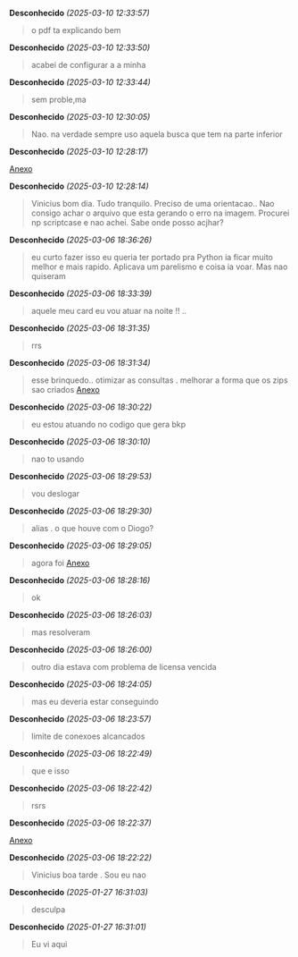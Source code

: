 **Desconhecido** _(2025-03-10 12:33:57)_
> o pdf ta explicando bem

**Desconhecido** _(2025-03-10 12:33:50)_
> acabei de configurar a a minha

**Desconhecido** _(2025-03-10 12:33:44)_
> sem proble,ma

**Desconhecido** _(2025-03-10 12:30:05)_
> Nao. na verdade sempre uso aquela busca que tem na parte inferior

**Desconhecido** _(2025-03-10 12:28:17)_
> 
[Anexo](https://cdn.discordapp.com/attachments/1303037895988219967/1348633563536293920/2f911048-653b-41c3-a41d-4c6f2d275a46.png?ex=0&is=67fa03bc&hm=ed8acce9669cc8ceaf426c521d2238259b4ed207dd735e90cf391121e6a764cc&uc=dp&)

**Desconhecido** _(2025-03-10 12:28:14)_
> Vinicius bom dia. Tudo tranquilo.
Preciso de uma orientacao.. Nao consigo achar o arquivo que esta gerando o erro na imagem. 
Procurei np scriptcase e nao achei. 
Sabe onde posso acjhar?

**Desconhecido** _(2025-03-06 18:36:26)_
> eu curto fazer isso
eu queria ter portado pra Python ia ficar muito melhor e mais rapido. Aplicava um parelismo e coisa ia voar. Mas nao quiseram

**Desconhecido** _(2025-03-06 18:33:39)_
> aquele meu card eu vou atuar na noite !! ..

**Desconhecido** _(2025-03-06 18:31:35)_
> rrs

**Desconhecido** _(2025-03-06 18:31:34)_
> esse brinquedo.. otimizar as consultas . melhorar a forma que os zips sao criados
[Anexo](https://cdn.discordapp.com/attachments/1303037895988219967/1347275434332651690/bkp_test.php?ex=0&is=67fa03aa&hm=d7fe4ac90878e82cbd8e28215c49733287d71a1634d78664427fefefedb930d0&uc=dp&)

**Desconhecido** _(2025-03-06 18:30:22)_
> eu estou atuando no codigo que gera bkp

**Desconhecido** _(2025-03-06 18:30:10)_
> nao to usando

**Desconhecido** _(2025-03-06 18:29:53)_
> vou deslogar

**Desconhecido** _(2025-03-06 18:29:30)_
> alias . o que houve com o Diogo?

**Desconhecido** _(2025-03-06 18:29:05)_
> agora foi
[Anexo](https://cdn.discordapp.com/attachments/1303037895988219967/1347274806386626630/image.png?ex=0&is=67fa03aa&hm=4f5ce289f5fdfd52e2db8faacad20ac8d869db5506b4641f864bbb579d22ca4f&uc=dp&)

**Desconhecido** _(2025-03-06 18:28:16)_
> ok

**Desconhecido** _(2025-03-06 18:26:03)_
> mas resolveram

**Desconhecido** _(2025-03-06 18:26:00)_
> outro dia estava com problema de licensa vencida

**Desconhecido** _(2025-03-06 18:24:05)_
> mas eu deveria estar conseguindo

**Desconhecido** _(2025-03-06 18:23:57)_
> limite de conexoes alcancados

**Desconhecido** _(2025-03-06 18:22:49)_
> que e isso

**Desconhecido** _(2025-03-06 18:22:42)_
> rsrs

**Desconhecido** _(2025-03-06 18:22:37)_
> 
[Anexo](https://cdn.discordapp.com/attachments/1303037895988219967/1347273181081243658/image.png?ex=0&is=67fa03aa&hm=4da38957b79658ed9aaa37f7b3586b2a89bac634d37858e47d2772a799762508&uc=dp&)

**Desconhecido** _(2025-03-06 18:22:22)_
> Vinicius boa tarde . Sou eu nao

**Desconhecido** _(2025-01-27 16:31:03)_
> desculpa

**Desconhecido** _(2025-01-27 16:31:01)_
> Eu vi aqui
